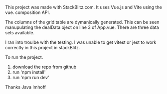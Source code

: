 This project was made with StackBlitz.com. It uses Vue.js and Vite using the vue. composition API.

The columns of the grid table are dymanically generated. This can be seen manupulating the dealData oject on line 3 of App.vue. There are three data sets available.

I ran into troulbe with the testing. I was unable to get vitest or jest to work correctly in this project in stackBlitz. 


To run the project.
1) download the repo from github
2) run 'npm install'
3) run 'npm run dev'

Thanks
Java Imhoff
   
